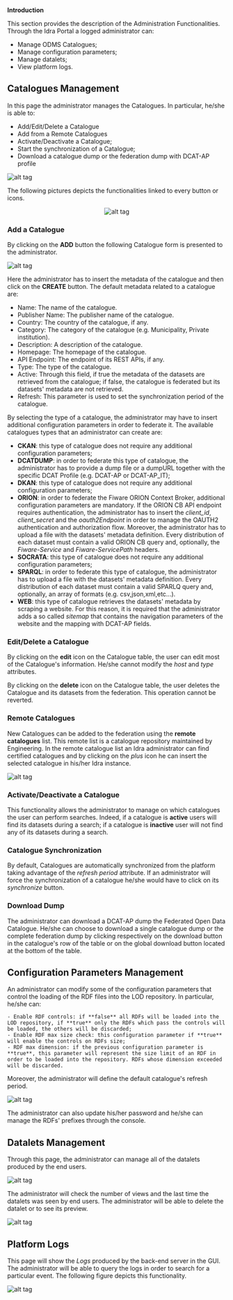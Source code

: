 **Introduction**

This section provides the description of the Administration Functionalities. Through the Idra Portal a logged administrator can:

-	Manage ODMS Catalogues;
-	Manage configuration parameters;
-	Manage datalets;
-	View platform logs.

## Catalogues Management

In this page the administrator manages the Catalogues. In particular, he/she is able to:

- Add/Edit/Delete a Catalogue
- Add from a Remote Catalogues
- Activate/Deactivate a Catalogue;
- Start the synchronization of a Catalogue;
- Download a catalogue dump or the federation dump with DCAT-AP profile

![alt tag](administration_nodes.png "Catalogues")

The following pictures depicts the functionalities linked to every button or icons.

<span style="display:block;text-align:center">![alt tag](buttons.png "Administrator buttons")</span>

### Add a Catalogue

By clicking on the **ADD** button the following Catalogue form is presented to the administrator.

![alt tag](addNode.png "Add Catalogues")

Here the administrator has to insert the metadata of the catalogue and then click on the **CREATE** button.
The default metadata related to a catalogue are:

- Name: The name of the catalogue.
- Publisher Name: The publisher name of the catalogue.
- Country: The country of the catalogue, if any.
- Category: The category of the catalogue (e.g. Municipality, Private institution).
- Description: A description of the catalogue.
- Homepage: The homepage of the catalogue.
- API Endpoint: The endpoint of its REST APIs, if any.
- Type: The type of the catalogue.
- Active: Through this field, if true the metadata of the datasets are retrieved from the catalogue; if false, the catalogue is federated but its datasets' metadata are not retrieved.
- Refresh: This parameter is used to set the synchronization period of the catalogue.

By selecting the type of a catalogue, the administrator may have to insert additional configuration parameters in order to federate it.
The available catalogues types that an administrator can create are:

- **CKAN**: this type of catalogue does not require any additional configuration parameters; 
- **DCATDUMP**: in order to federate this type of catalogue, the administrator has to provide a dump file or a dumpURL together with the specific DCAT Profile (e.g. DCAT-AP or DCAT-AP_IT); 
- **DKAN**: this type of catalogue does not require any additional configuration parameters;
- **ORION**: in order to federate the Fiware ORION Context Broker, additional configuration parameters are mandatory. If the ORION CB API endpoint requires authentication, the administrator has to insert the *client_id*, *client_secret* and the *oauth2Endpoint* in order to manage the OAUTH2 authentication and authorization flow. Moreover, the administrator has to upload a file with the datasets' metadata definition. Every distribution of each dataset must contain a valid ORION CB query and, optionally, the *Fiware-Service* and *Fiware-ServicePath* headers. 
- **SOCRATA**: this type of catalogue does not require any additional configuration parameters;
- **SPARQL**: in order to federate this type of catalogue, the administrator has to upload a file with the datasets' metadata definition. Every distribution of each dataset must contain a valid SPARLQ query and, optionally, an array of formats (e.g. csv,json,xml,etc...). 
- **WEB**: this type of catalogue retrieves the datasets' metadata by scraping a website. For this reason, it is required that the administrator adds a so called *sitemap* that contains the navigation parameters of the website and the mapping with DCAT-AP fields.
 
### Edit/Delete a Catalogue

By clicking on the **edit** icon on the Catalogue table, the user can edit most of the Catalogue's information. He/she cannot modify the *host* and *type* attributes. 

By clicking on the **delete** icon on the Catalogue table, the user deletes the Catalogue and its datasets from the federation. This operation cannot be reverted.

### Remote Catalogues

New Catalogues can be added to the federation using the **remote catalogues** list. This remote list is a catalogue repository maintained by Engineering. In the remote catalogue list an Idra administrator can find certified catalogues and by clicking on the *plus* icon he can insert the selected catalogue in his/her Idra instance.

![alt tag](remotes.png "Remotes Catalogues")

### Activate/Deactivate a Catalogue

This functionality allows the administrator to manage on which catalogues the user can perform searches. Indeed, if a catalogue is **active** users will find its datasets during a search; if a catalogue is **inactive** user will not find any of its datasets during a search.

### Catalogue Synchronization

By default, Catalogues are automatically synchronized from the platform taking advantage of the *refresh period* attribute. If an administrator will force the synchronization of a catalogue he/she would have to click on its *synchronize* button.

### Download Dump

The administrator can download a DCAT-AP dump the Federated Open Data Catalogue. He/she can choose to download a single catalogue dump or the complete federation dump by clicking respectively on the download button in the catalogue's row of the table or on the global download button located at the bottom of the table.

## Configuration Parameters Management

An administrator can modify some of the configuration parameters that control the loading of the RDF files into the LOD repository. In particular, he/she can:

    - Enable RDF controls: if **false** all RDFs will be loaded into the LOD repository, if **true** only the RDFs which pass the controls will be loaded, the others will be discarded;
    - Enable RDF max size check: this configuration parameter if **true** will enable the controls on RDFs size;
    - RDF max dimension: if the previous configuration parameter is **true**, this parameter will represent the size limit of an RDF in order to be loaded into the repository. RDFs whose dimension exceeded will be discarded.
Moreover, the administrator will define the default catalogue's refresh period.

![alt tag](configurations.png "Configurations")

The administrator can also update his/her password and he/she can manage the RDFs' prefixes through the console.

## Datalets Management

Through this page, the administrator can manage all of the datalets produced by the end users.

![alt tag](datalet_management.png "Datalet Management")

The administrator will check the number of views and the last time the datalets was seen by end users. The administrator will be able to delete the datalet or to see its preview.

![alt tag](datalet_detail.png "Datalet Detail")

## Platform Logs

This page will show the *Logs* produced by the back-end server in the GUI. The administrator will be able to query the logs in order to search for a particular event. The following figure depicts this functionality.

![alt tag](logs.png "Logs")




